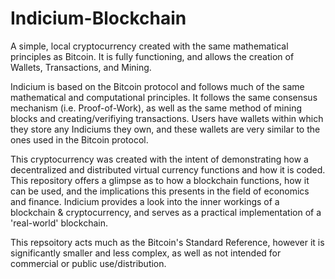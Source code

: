 # Indicium-Blockchain
A simple, local cryptocurrency created with the same mathematical principles as Bitcoin. It is fully functioning, and allows the creation of Wallets, Transactions, and Mining. 

Indicium is based on the Bitcoin protocol and follows much of the same mathematical and computational principles. It follows the same consensus mechanism (i.e. Proof-of-Work), as well as the same method of mining blocks and creating/verifiying transactions. Users have wallets within which they store any Indiciums they own, and these wallets are very similar to the ones used in the Bitcoin protocol.

This cryptocurrency was created with the intent of demonstrating how a decentralized and distributed virtual currency functions and how it is coded. This repository offers a glimpse as to how a blockchain functions, how it can be used, and the implications this presents in the field of economics and finance. Indicium provides a look into the inner workings of a blockchain & cryptocurrency, and serves as a practical implementation of a 'real-world' blockchain.

This repsoitory acts much as the Bitcoin's Standard Reference, however it is significantly smaller and less complex, as well as not intended for commercial or public use/distribution.
